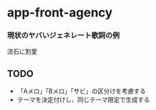 # app-front-agency

### 現状のヤバいジェネレート歌詞の例
流石に割愛

## TODO
- 「Aメロ」「Bメロ」「サビ」の区分けを考慮する
- テーマを決定付けし、同じテーマ限定で生成する
